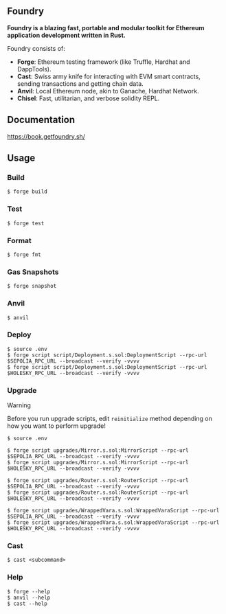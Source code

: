 ## Foundry

**Foundry is a blazing fast, portable and modular toolkit for Ethereum application development written in Rust.**

Foundry consists of:

-   **Forge**: Ethereum testing framework (like Truffle, Hardhat and DappTools).
-   **Cast**: Swiss army knife for interacting with EVM smart contracts, sending transactions and getting chain data.
-   **Anvil**: Local Ethereum node, akin to Ganache, Hardhat Network.
-   **Chisel**: Fast, utilitarian, and verbose solidity REPL.

## Documentation

https://book.getfoundry.sh/

## Usage

### Build

```shell
$ forge build
```

### Test

```shell
$ forge test
```

### Format

```shell
$ forge fmt
```

### Gas Snapshots

```shell
$ forge snapshot
```

### Anvil

```shell
$ anvil
```

### Deploy

```shell
$ source .env
$ forge script script/Deployment.s.sol:DeploymentScript --rpc-url $SEPOLIA_RPC_URL --broadcast --verify -vvvv
$ forge script script/Deployment.s.sol:DeploymentScript --rpc-url $HOLESKY_RPC_URL --broadcast --verify -vvvv
```

### Upgrade

> [!WARNING]  
> Before you run upgrade scripts, edit `reinitialize` method depending on how you want to perform upgrade!

```shell
$ source .env

$ forge script upgrades/Mirror.s.sol:MirrorScript --rpc-url $SEPOLIA_RPC_URL --broadcast --verify -vvvv
$ forge script upgrades/Mirror.s.sol:MirrorScript --rpc-url $HOLESKY_RPC_URL --broadcast --verify -vvvv

$ forge script upgrades/Router.s.sol:RouterScript --rpc-url $SEPOLIA_RPC_URL --broadcast --verify -vvvv
$ forge script upgrades/Router.s.sol:RouterScript --rpc-url $HOLESKY_RPC_URL --broadcast --verify -vvvv

$ forge script upgrades/WrappedVara.s.sol:WrappedVaraScript --rpc-url $SEPOLIA_RPC_URL --broadcast --verify -vvvv
$ forge script upgrades/WrappedVara.s.sol:WrappedVaraScript --rpc-url $HOLESKY_RPC_URL --broadcast --verify -vvvv
```

### Cast

```shell
$ cast <subcommand>
```

### Help

```shell
$ forge --help
$ anvil --help
$ cast --help
```
